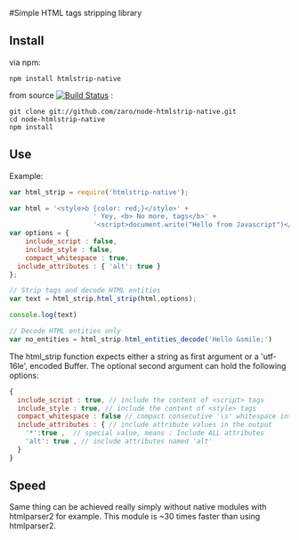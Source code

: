 #Simple HTML tags stripping library


## Install

via npm:

    npm install htmlstrip-native

from source [![Build Status](https://travis-ci.org/zaro/node-htmlstrip-native.svg?branch=master)](https://travis-ci.org/zaro/node-htmlstrip-native) :

    git clone git://github.com/zaro/node-htmlstrip-native.git
    cd node-htmlstrip-native
    npm install

## Use

Example:
```js
var html_strip = require('htmlstrip-native');

var html = '<style>b {color: red;}</style>' +
					 ' Yey, <b> No more, tags</b>' +
					 '<script>document.write("Hello from Javascript")</script>';
var options = {
	include_script : false,
	include_style : false,
	compact_whitespace : true,
  include_attributes : { 'alt': true }
};

// Strip tags and decode HTML entities
var text = html_strip.html_strip(html,options);

console.log(text)

// Decode HTML entities only
var no_entities = html_strip.html_entities_decode('Hello &smile;')
```

The html_strip function expects either a string as first argument or a 'utf-16le',
encoded Buffer. The optional second argument can hold the following options:

```js
{
  include_script : true, // include the content of <script> tags
  include_style : true, // include the content of <style> tags
  compact_whitespace : false // compact consecutive '\s' whitespace into single char
  include_attributes : { // include attribute values in the output
    '*':true ,  // special value, means : Include ALL attributes
    'alt': true , // include attributes named 'alt'
  }
}
```

## Speed

Same thing can be achieved really simply without native modules with htmlparser2 for example.
This module is ~30 times faster than using htmlparser2.
